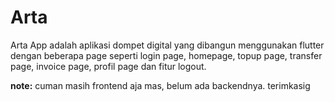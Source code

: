 # Arta

Arta App adalah aplikasi dompet digital yang dibangun menggunakan flutter dengan beberapa page seperti login page, homepage, topup page, transfer page, invoice page, profil page dan fitur logout.

**note:**
cuman masih frontend aja mas, belum ada backendnya. terimkasig
